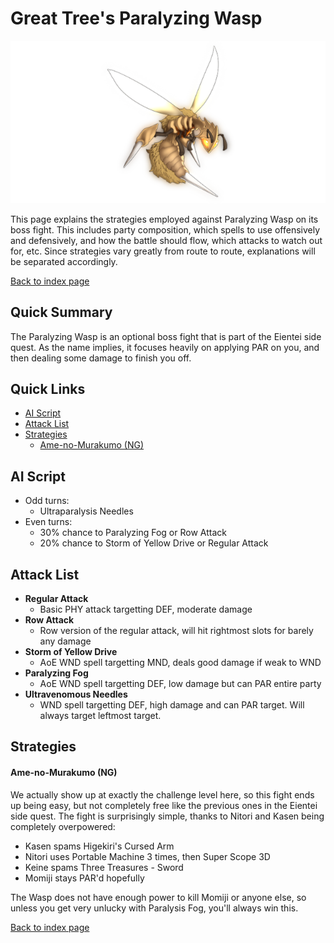 # Great Tree's Paralyzing Wasp

![](img/parawasp.png)

This page explains the strategies employed against Paralyzing Wasp on its boss fight. This includes party composition, which spells to use offensively and defensively, and how the battle should flow, which attacks to watch out for, etc. Since strategies vary greatly from route to route, explanations will be separated accordingly.

[Back to index page](../index.md)

## Quick Summary

The Paralyzing Wasp is an optional boss fight that is part of the Eientei side quest. As the name implies, it focuses heavily on applying PAR on you, and then dealing some damage to finish you off.

## Quick Links
* [AI Script](#script)
* [Attack List](#attacks)
* [Strategies](#strats)
	* [Ame-no-Murakumo (NG)](#ng-murakumo)

## <a id="script"></a>AI Script

* Odd turns:
	* Ultraparalysis Needles
* Even turns:
	* 30% chance to Paralyzing Fog or Row Attack
	* 20% chance to Storm of Yellow Drive or Regular Attack

## <a id="attacks"></a>Attack List

* **Regular Attack**
	* Basic PHY attack targetting DEF, moderate damage
* **Row Attack**
	* Row version of the regular attack, will hit rightmost slots for barely any damage
* **Storm of Yellow Drive**
	* AoE WND spell targetting MND, deals good damage if weak to WND
* **Paralyzing Fog**
	* AoE WND spell targetting DEF, low damage but can PAR entire party
* **Ultravenomous Needles**
	* WND spell targetting DEF, high damage and can PAR target. Will always target leftmost target.

## <a id="strats"></a>Strategies

#### <a id="ng-murakumo"></a>Ame-no-Murakumo (NG)

We actually show up at exactly the challenge level here, so this fight ends up being easy, but not completely free like the previous ones in the Eientei side quest. The fight is surprisingly simple, thanks to Nitori and Kasen being completely overpowered:

* Kasen spams Higekiri's Cursed Arm
* Nitori uses Portable Machine 3 times, then Super Scope 3D
* Keine spams Three Treasures - Sword
* Momiji stays PAR'd hopefully

The Wasp does not have enough power to kill Momiji or anyone else, so unless you get very unlucky with Paralysis Fog, you'll always win this.

[Back to index page](../index.md)
